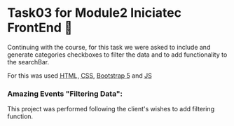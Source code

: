 # Task03 for Module2 Iniciatec FrontEnd 🎃

Continuing with the course, for this task we were asked to include and generate categories checkboxes to filter the data and to add functionality to the searchBar.

For this was used <abbr title="Hyper Text Markup Language">HTML</abbr>, <abbr title="Cascading Style Sheets">CSS</abbr>, <abbr title="Bootstrap 5">Bootstrap 5</abbr> and <abbr title="JavaScript">JS</abbr>

### Amazing Events "Filtering Data":

This project was performed following the client's wishes to add filtering function.
